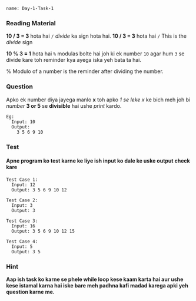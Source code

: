 ```ngMeta
name: Day-1-Task-1
```

### Reading Material
**10 / 3 = 3** hota hai `/` *divide* ka sign hota hai.
**10 / 3 = 3** hota hai `/` This is the *divide* sign

**10 % 3 = 1** hota hai `%` modulas bolte hai joh ki ek number `10` agar hum `3`
se divide kare toh reminder kya ayega iska yeh bata ta hai.

% Modulo of a number is the reminder after dividing the number.

### Question
Apko ek number diya jayega manlo **x** toh apko *1 se leke x* ke bich meh joh bi *number* **3 or 5** se **divisible** hai ushe *print* kardo.

```
Eg:
  Input: 10
  Output:
    3 5 6 9 10
```

### Test
#### Apne program ko test karne ke liye ish input ko dale ke uske output check kare

```
Test Case 1:
  Input: 12
  Output: 3 5 6 9 10 12
```

```
Test Case 2:
  Input: 3
  Output: 3
```

```
Test Case 3:
  Input: 16
  Output: 3 5 6 9 10 12 15
```

```
Test Case 4:
  Input: 5
  Output: 3 5
```

### Hint
**Aap ish task ko karne se phele while loop kese kaam karta hai aur ushe kese istamal karna hai iske bare meh padhna kafi madad karega apki yeh question karne me.**
